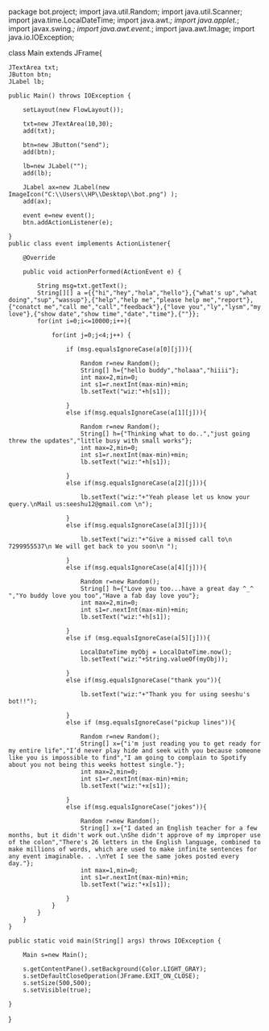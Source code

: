package bot.project;
import java.util.Random;
import java.util.Scanner;
import java.time.LocalDateTime;
import java.awt.*;
import java.applet.*;
import javax.swing.*;
import java.awt.event.*;
import java.awt.Image;
import java.io.IOException;

class Main extends JFrame{

    JTextArea txt;
    JButton btn;
    JLabel lb;

    public Main() throws IOException {

        setLayout(new FlowLayout());

        txt=new JTextArea(10,30);
        add(txt);

        btn=new JButton("send");
        add(btn);

        lb=new JLabel("");
        add(lb);

        JLabel ax=new JLabel(new ImageIcon("C:\\Users\\HP\\Desktop\\bot.png") );
        add(ax);

        event e=new event();
        btn.addActionListener(e);

    }
    public class event implements ActionListener{

        @Override

        public void actionPerformed(ActionEvent e) {

            String msg=txt.getText();
            String[][] a ={{"hi","hey","hola","hello"},{"what's up","what doing","sup","wassup"},{"help","help me","please help me","report"},{"conatct me","call me","call","feedback"},{"love you","ly","lysm","my love"},{"show date","show time","date","time"},{""}};
            for(int i=0;i<=10000;i++){

                for(int j=0;j<4;j++) {

                    if (msg.equalsIgnoreCase(a[0][j])){

                        Random r=new Random();
                        String[] h={"hello buddy","holaaa","hiiii"};
                        int max=2,min=0;
                        int s1=r.nextInt(max-min)+min;
                        lb.setText("wiz:"+h[s1]);

                    }
                    else if(msg.equalsIgnoreCase(a[1][j])){

                        Random r=new Random();
                        String[] h={"Thinking what to do..","just going threw the updates","little busy with small works"};
                        int max=2,min=0;
                        int s1=r.nextInt(max-min)+min;
                        lb.setText("wiz:"+h[s1]);

                    }
                    else if(msg.equalsIgnoreCase(a[2][j])){

                        lb.setText("wiz:"+"Yeah please let us know your query.\nMail us:seeshu12@gmail.com \n");

                    }
                    else if(msg.equalsIgnoreCase(a[3][j])){

                        lb.setText("wiz:"+"Give a missed call to\n 7299955537\n We will get back to you soon\n ");

                    }
                    else if(msg.equalsIgnoreCase(a[4][j])){

                        Random r=new Random();
                        String[] h={"Love you too...have a great day ^_^ ","Yo buddy love you too","Have a fab day love you"};
                        int max=2,min=0;
                        int s1=r.nextInt(max-min)+min;
                        lb.setText("wiz:"+h[s1]);

                    }
                    else if (msg.equalsIgnoreCase(a[5][j])){

                        LocalDateTime myObj = LocalDateTime.now();
                        lb.setText("wiz:"+String.valueOf(myObj));

                    }
                    else if(msg.equalsIgnoreCase("thank you")){

                        lb.setText("wiz:"+"Thank you for using seeshu's bot!!");

                    }
                    else if (msg.equalsIgnoreCase("pickup lines")){

                        Random r=new Random();
                        String[] x={"i'm just reading you to get ready for my entire life","I’d never play hide and seek with you because someone like you is impossible to find","I am going to complain to Spotify about you not being this weeks hottest single."};
                        int max=2,min=0;
                        int s1=r.nextInt(max-min)+min;
                        lb.setText("wiz:"+x[s1]);

                    }
                    else if(msg.equalsIgnoreCase("jokes")){

                        Random r=new Random();
                        String[] x={"I dated an English teacher for a few months, but it didn't work out.\nShe didn't approve of my improper use of the colon","There's 26 letters in the English language, combined to make millions of words, which are used to make infinite sentences for any event imaginable. . .\nYet I see the same jokes posted every day."};
                        int max=1,min=0;
                        int s1=r.nextInt(max-min)+min;
                        lb.setText("wiz:"+x[s1]);

                    }
                }
            }
        }
    }

    public static void main(String[] args) throws IOException {

        Main s=new Main();

        s.getContentPane().setBackground(Color.LIGHT_GRAY);
        s.setDefaultCloseOperation(JFrame.EXIT_ON_CLOSE);
        s.setSize(500,500);
        s.setVisible(true);

    }
}
